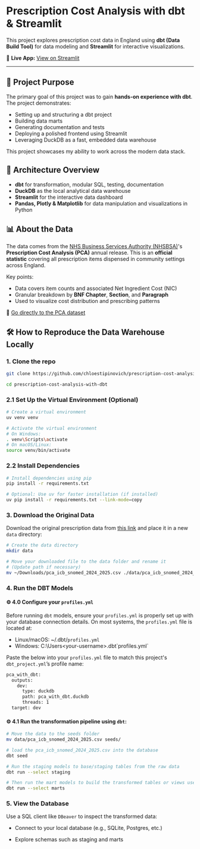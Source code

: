 # Prescription Cost Analysis with dbt & Streamlit

This project explores prescription cost data in England using **dbt (Data Build Tool)** for data modeling and **Streamlit** for interactive visualizations.

📍 **Live App:** [View on Streamlit](https://prescription-cost-analysis-with-dbt-ae3rmv6segeqr6du2lxwrs.streamlit.app/)

---

## 🎯 Project Purpose

The primary goal of this project was to gain **hands-on experience with dbt**. The project demonstrates:

- Setting up and structuring a dbt project
- Building data marts
- Generating documentation and tests
- Deploying a polished frontend using Streamlit
- Leveraging DuckDB as a fast, embedded data warehouse

This project showcases my ability to work across the modern data stack.

## 🧱 Architecture Overview

- **dbt** for transformation, modular SQL, testing, documentation
- **DuckDB** as the local analytical data warehouse
- **Streamlit** for the interactive data dashboard
- **Pandas, Plotly & Matplotlib** for data manipulation and visualizations in Python

## 📊 About the Data

The data comes from the [NHS Business Services Authority (NHSBSA)](https://opendata.nhsbsa.net/)'s **Prescription Cost Analysis (PCA)** annual release. This is an **official statistic** covering all prescription items dispensed in community settings across England.

Key points:

- Data covers item counts and associated Net Ingredient Cost (NIC)
- Granular breakdown by **BNF Chapter**, **Section**, and **Paragraph**
- Used to visualize cost distribution and prescribing patterns

📁 [Go directly to the PCA dataset](https://opendata.nhsbsa.net/dataset/prescription-cost-analysis-pca-annual-statistics/resource/b8cf68a5-4a93-4940-a5c1-4064bc947ffb)

## 🛠️ How to Reproduce the Data Warehouse Locally

### 1. Clone the repo

```bash
git clone https://github.com/chloestipinovich/prescription-cost-analysis-with-dbt.git
```
```bash
cd prescription-cost-analysis-with-dbt
```

### 2.1 Set Up the Virtual Environment (Optional)

```bash
# Create a virtual environment
uv venv venv
```

```bash
# Activate the virtual environment
# On Windows:
. venv\Scripts\activate
# On macOS/Linux:
source venv/bin/activate
```

### 2.2 Install Dependencies

```bash
# Install dependencies using pip
pip install -r requirements.txt
```
```bash
# Optional: Use uv for faster installation (if installed)
uv pip install -r requirements.txt --link-mode=copy

```

### 3. Download the Original Data
Download the original prescription data from [this link](https://opendata.nhsbsa.net/dataset/prescription-cost-analysis-pca-annual-statistics/resource/b8cf68a5-4a93-4940-a5c1-4064bc947ffb) and place it in a new `data` directory:

```bash
# Create the data directory
mkdir data
```

```bash
# Move your downloaded file to the data folder and rename it
# (Update path if necessary)
mv ~/Downloads/pca_icb_snomed_2024_2025.csv ./data/pca_icb_snomed_2024_2025.csv
```

### 4. Run the DBT Models

#### ⚙️ 4.0 Configure your `profiles.yml`

Before running `dbt` models, ensure your `profiles.yml` is properly set up with your database connection details. On most systems, the `profiles.yml` file is located at:

- Linux/macOS: ~/.dbt/`profiles.yml`  
- Windows: C:\Users\<your-username>\.dbt\`profiles.yml`

Paste the below into your `profiles.yml` file to match this project's `dbt_project.yml`’s profile name:
```bash
pca_with_dbt:
  outputs:
    dev:
      type: duckdb
      path: pca_with_dbt.duckdb
      threads: 1
  target: dev
```

#### ⚙️ 4.1 Run the transformation pipeline using `dbt`:

```bash
# Move the data to the seeds folder
mv data/pca_icb_snomed_2024_2025.csv seeds/
```
```bash
# load the pca_icb_snomed_2024_2025.csv into the database
dbt seed
```
```bash
# Run the staging models to base/staging tables from the raw data
dbt run --select staging
```
```bash
# Then run the mart models to build the transformed tables or views used in analysis
dbt run --select marts
```

### 5. View the Database
Use a SQL client like `DBeaver` to inspect the transformed data:

- Connect to your local database (e.g., SQLite, Postgres, etc.)

- Explore schemas such as staging and marts